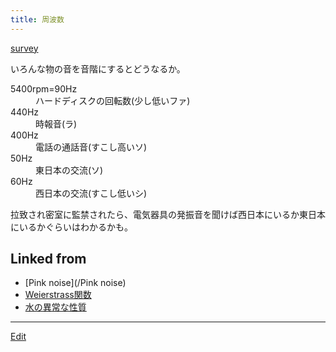 ```yaml
---
title: 周波数
---
```

[survey](/survey)



いろんな物の音を音階にするとどうなるか。

<dl>
  <dt>5400rpm=90Hz</dt><dd>ハードディスクの回転数(少し低いファ)
</dd>
  <dt>440Hz</dt><dd>時報音(ラ)
</dd>
  <dt>400Hz</dt><dd>電話の通話音(すこし高いソ)
</dd>
  <dt>50Hz</dt><dd>東日本の交流(ソ)
</dd>
  <dt>60Hz</dt><dd>西日本の交流(すこし低いシ)
</dd>
</dl>
拉致され密室に監禁されたら、電気器具の発振音を聞けば西日本にいるか東日本にいるかぐらいはわかるかも。









## Linked from

* [Pink noise](/Pink noise)
* [Weierstrass関数](/Weierstrass関数)
* [水の異常な性質](/水の異常な性質)


----

[Edit](https://github.com/vitroid/vitroid.github.io/edit/master/MD/周波数.md)

